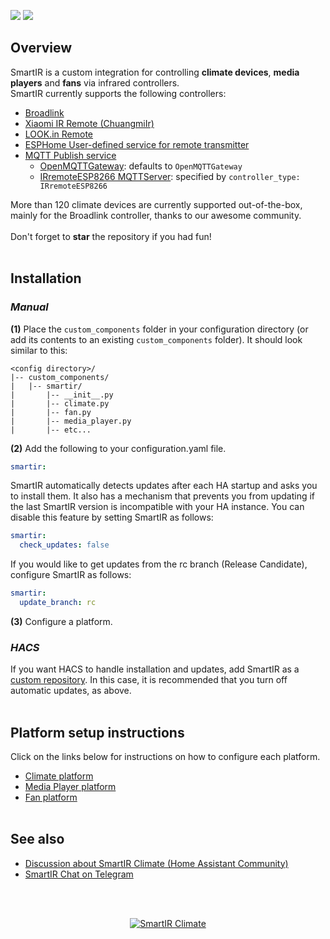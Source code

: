 [![](https://img.shields.io/github/v/release/smartHomeHub/SmartIR.svg?style=flat-square)](https://github.com/smartHomeHub/SmartIR/releases/latest) [![](https://img.shields.io/badge/HACS-Custom-orange.svg?style=flat-square)](https://github.com/custom-components/hacs)

## Overview
SmartIR is a custom integration for controlling **climate devices**, **media players** and **fans** via infrared controllers.<br>
SmartIR currently supports the following controllers:
* [Broadlink](https://www.home-assistant.io/integrations/broadlink/)
* [Xiaomi IR Remote (ChuangmiIr)](https://www.home-assistant.io/integrations/remote.xiaomi_miio/)
* [LOOK.in Remote](http://look-in.club/devices/remote)
* [ESPHome User-defined service for remote transmitter](https://esphome.io/components/api.html#user-defined-services)
* [MQTT Publish service](https://www.home-assistant.io/docs/mqtt/service/)
  * [OpenMQTTGateway](https://github.com/1technophile/OpenMQTTGateway): defaults to `OpenMQTTGateway`
  * [IRremoteESP8266 MQTTServer](https://github.com/crankyoldgit/IRremoteESP8266/blob/master/examples/IRMQTTServer/IRMQTTServer.ino): specified by `controller_type: IRremoteESP8266`

More than 120 climate devices are currently supported out-of-the-box, mainly for the Broadlink controller, thanks to our awesome community.<br><br>
Don't forget to **star** the repository if you had fun!<br><br>


## Installation
### *Manual*
**(1)** Place the `custom_components` folder in your configuration directory (or add its contents to an existing `custom_components` folder).
It should look similar to this:
```
<config directory>/
|-- custom_components/
|   |-- smartir/
|       |-- __init__.py
|       |-- climate.py
|       |-- fan.py
|       |-- media_player.py
|       |-- etc...
```
**(2)** Add the following to your configuration.yaml file.
```yaml
smartir:
```

SmartIR automatically detects updates after each HA startup and asks you to install them. It also has a mechanism that prevents you from updating if the last SmartIR version is incompatible with your HA instance. You can disable this feature by setting SmartIR as follows:
```yaml
smartir:
  check_updates: false
```

If you would like to get updates from the rc branch (Release Candidate), configure SmartIR as follows:
```yaml
smartir:
  update_branch: rc
```

**(3)** Configure a platform.

### *HACS*
If you want HACS to handle installation and updates, add SmartIR as a [custom repository](https://hacs.xyz/docs/faq/custom_repositories/). In this case, it is recommended that you turn off automatic updates, as above.
<br><br>


## Platform setup instructions
Click on the links below for instructions on how to configure each platform.
* [Climate platform](/docs/CLIMATE.md)
* [Media Player platform](/docs/MEDIA_PLAYER.md)
* [Fan platform](/docs/FAN.md)
<br><br>

## See also
* [Discussion about SmartIR Climate (Home Assistant Community)](https://community.home-assistant.io/t/smartir-control-your-climate-tv-and-fan-devices-via-ir-rf-controllers/)
* [SmartIR Chat on Telegram](https://t.me/smartHomeHub)

<br><br>
<p align="center">
  <a href="https://www.buymeacoffee.com/vassilis"><img src="https://www.buymeacoffee.com/assets/img/custom_images/orange_img.png" alt="SmartIR Climate"></a>
</p>
